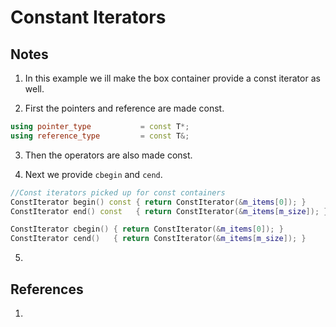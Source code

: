 # Constant Iterators

## Notes
1. In this example we ill make the box container provide a const iterator as well. 

2. First the pointers and reference are made const. 

```cpp
using pointer_type           = const T*;
using reference_type         = const T&;
```

3. Then the operators are also made const. 

4. Next we provide `cbegin` and `cend`.

```cpp
//Const iterators picked up for const containers
ConstIterator begin() const { return ConstIterator(&m_items[0]); }
ConstIterator end() const   { return ConstIterator(&m_items[m_size]); }

ConstIterator cbegin() { return ConstIterator(&m_items[0]); }
ConstIterator cend()   { return ConstIterator(&m_items[m_size]); }
```

5. 



## References

1. 

